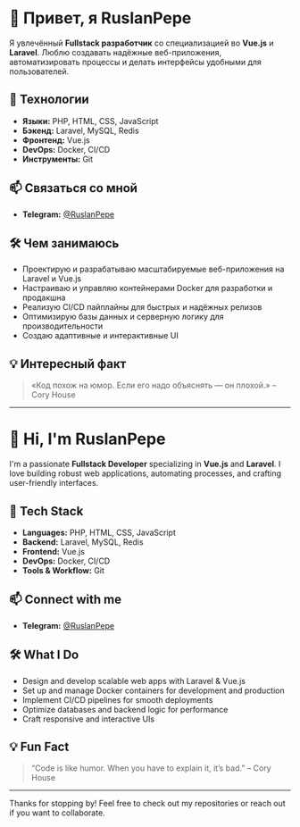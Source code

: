 # 👋 Привет, я RuslanPepe

Я увлечённый **Fullstack разработчик** со специализацией во **Vue.js** и **Laravel**. Люблю создавать надёжные веб-приложения, автоматизировать процессы и делать интерфейсы удобными для пользователей.

## 🚀 Технологии

- **Языки:** PHP, HTML, CSS, JavaScript
- **Бэкенд:** Laravel, MySQL, Redis
- **Фронтенд:** Vue.js
- **DevOps:** Docker, CI/CD
- **Инструменты:** Git

## 📫 Связаться со мной

- **Telegram:** [@RuslanPepe](https://t.me/RuslanPepe)

## 🛠️ Чем занимаюсь

- Проектирую и разрабатываю масштабируемые веб-приложения на Laravel и Vue.js
- Настраиваю и управляю контейнерами Docker для разработки и продакшна
- Реализую CI/CD пайплайны для быстрых и надёжных релизов
- Оптимизирую базы данных и серверную логику для производительности
- Создаю адаптивные и интерактивные UI

## 💡 Интересный факт

> «Код похож на юмор. Если его надо объяснять — он плохой.» – Cory House

---

# 👋 Hi, I'm RuslanPepe

I'm a passionate **Fullstack Developer** specializing in **Vue.js** and **Laravel**. I love building robust web applications, automating processes, and crafting user-friendly interfaces.

## 🚀 Tech Stack

- **Languages:** PHP, HTML, CSS, JavaScript
- **Backend:** Laravel, MySQL, Redis
- **Frontend:** Vue.js
- **DevOps:** Docker, CI/CD
- **Tools & Workflow:** Git

## 📫 Connect with me

- **Telegram:** [@RuslanPepe](https://t.me/RuslanPepe)

## 🛠️ What I Do

- Design and develop scalable web apps with Laravel & Vue.js
- Set up and manage Docker containers for development and production
- Implement CI/CD pipelines for smooth deployments
- Optimize databases and backend logic for performance
- Craft responsive and interactive UIs

## 💡 Fun Fact

> “Code is like humor. When you have to explain it, it’s bad.” – Cory House

---

Thanks for stopping by! Feel free to check out my repositories or reach out if you want to collaborate.
